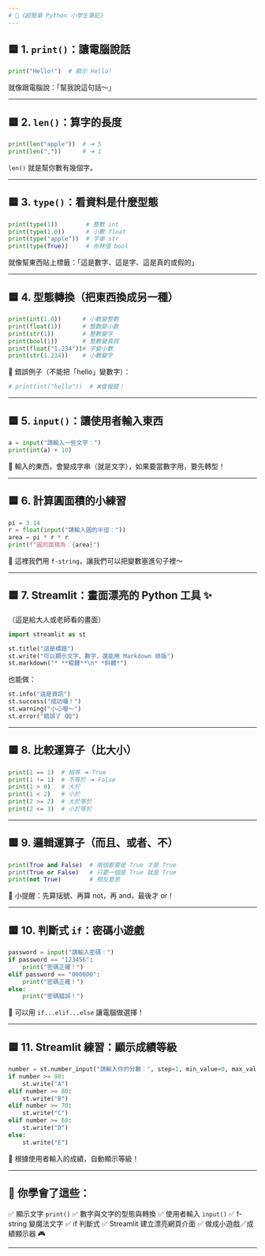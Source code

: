 ```yaml
---
# 🐍《超簡單 Python 小學生筆記》
---
```


## 🟦 1. `print()`：讓電腦說話

```python
print("Hello!")  # 顯示 Hello!
```

就像跟電腦說：「幫我說這句話～」

---

## 🟦 2. `len()`：算字的長度

```python
print(len("apple"))  # ➜ 5
print(len(","))      # ➜ 1
```

`len()` 就是幫你數有幾個字。

---

## 🟦 3. `type()`：看資料是什麼型態

```python
print(type(1))        # 整數 int
print(type(1.0))      # 小數 float
print(type("apple"))  # 字串 str
print(type(True))     # 布林值 bool
```

就像幫東西貼上標籤：「這是數字、這是字、這是真的或假的」

---

## 🟦 4. 型態轉換（把東西換成另一種）

```python
print(int(1.0))      # 小數變整數
print(float(1))      # 整數變小數
print(str(1))        # 整數變字
print(bool(1))       # 整數變真假
print(float("1.234"))# 字變小數
print(str(1.234))    # 小數變字
```

🔴 錯誤例子（不能把「hello」變數字）：

```python
# print(int("hello"))  # ❌會報錯！
```

---

## 🟦 5. `input()`：讓使用者輸入東西

```python
a = input("請輸入一些文字：")
print(int(a) + 10)
```

🧠 輸入的東西，會變成字串（就是文字），如果要當數字用，要先轉型！

---

## 🟦 6. 計算圓面積的小練習

```python
pi = 3.14
r = float(input("請輸入圓的半徑："))
area = pi * r * r
print(f"圓的面積為：{area}")
```

📌 這裡我們用 `f-string`，讓我們可以把變數塞進句子裡～

---

## 🟦 7. Streamlit：畫面漂亮的 Python 工具 ✨

（這是給大人或老師看的畫面）

```python
import streamlit as st

st.title("這是標題")
st.write("可以顯示文字、數字，還能用 Markdown 排版")
st.markdown("* **粗體**\n* *斜體*")
```

也能做：

```python
st.info("這是資訊")
st.success("成功囉！")
st.warning("小心喔～")
st.error("錯誤了 QQ")
```

---

## 🟦 8. 比較運算子（比大小）

```python
print(1 == 1)  # 相等 ➜ True
print(1 != 1)  # 不等於 ➜ False
print(1 > 0)   # 大於
print(1 < 2)   # 小於
print(2 >= 2)  # 大於等於
print(2 <= 3)  # 小於等於
```

---

## 🟦 9. 邏輯運算子（而且、或者、不）

```python
print(True and False)  # 兩個都要是 True 才是 True
print(True or False)   # 只要一個是 True 就是 True
print(not True)        # 相反意思
```

🧠 小提醒：先算括號、再算 not，再 and，最後才 or！

---

## 🟦 10. 判斷式 `if`：密碼小遊戲

```python
password = input("請輸入密碼：")
if password == "123456":
    print("密碼正確！")
elif password == "000000":
    print("密碼正確！")
else:
    print("密碼錯誤！")
```

📌 可以用 `if...elif...else` 讓電腦做選擇！

---

## 🟦 11. Streamlit 練習：顯示成績等級

```python
number = st.number_input("請輸入你的分數：", step=1, min_value=0, max_value=100)
if number >= 90:
    st.write("A")
elif number >= 80:
    st.write("B")
elif number >= 70:
    st.write("C")
elif number >= 60:
    st.write("D")
else:
    st.write("E")
```

📌 根據使用者輸入的成績，自動顯示等級！

---

## 🎉 你學會了這些：

✅ 顯示文字 `print()`
✅ 數字與文字的型態與轉換
✅ 使用者輸入 `input()`
✅ f-string 變魔法文字
✅ if 判斷式
✅ Streamlit 建立漂亮網頁介面
✅ 做成小遊戲／成績顯示器 🎮

---
